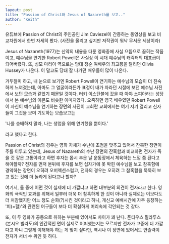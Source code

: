```yaml
---
layout: post
title: "Passion of Christ와 Jesus of Nazareth를 보고.."
author: "Keith"
---
```



유튜브에 Passion of Christ의 주인공인 Jim Caviezel이 간증하는 동영상을 보고 비교차원에서 한번 자세히 봤다. (사진을 올리고 싶지만 저작권이 워낙 무서운 세상이라)




Jesus of Nazareth(1977)는 신약의 내용을 다룬 영화중에 사실 으뜸으로 꼽히는 작품이고, 예수님을 연기한 Robert Powell은 사실상 이 시대 예수님의 캐릭터의 대표급이 되어버렸다. 또, 성모 마리아 역으로는 당대 청순 여배우의 최고봉을 달리던 Olivia Hussey가 나온다. 이 말고도 당대 잘 나가던 배우들이 많이 나온다.




거두절미 하고, 내 눈으로 보기엔 Robert Powell이 연기하는 예수님의 모습이 더 친숙하게 느껴졌는데, 아마도 그 얼굴이라든가 표정이 내가 자라던 시절에 보던 예수님 사진에서 보던 모습과 같았기 때문일 것이다. 터키 이스탄불에 갔을 때 아야 소피아라는 성당에서 본 예수님의 이콘도 비슷한 이미지였다. 오죽하면 영국 배우였던 Robert Powell이 자신이 예수님을 연기하는 장면의 사진이 교회란 교회에서는 여기 저기 걸리고 신자들이 그것을 보며 기도하는 모습보고는 




'나를 숭배하지 말라, 나는 생업을 위해 연기했을 뿐이다.'




라고 했다고 한다. 




Passion of Christ의 경우는 영화 자체가 수난에 초점을 맞추고 있어서 잔혹한 장면이 주를 이루고 있는데, Jesus of Nazareth의 수난 장면의 잔혹함과 비교하면 전자가 죽을 것 같은 고통이라고 하면 후자는 몹시 추운 날 운동장에서 체육하는 느낌 쯤 된다고 해야할까? 전자를 먼저 본뒤에 후자를 보면 십자가에 못 박힌 예수님을 보고 참혹함에 경악하는 장면이 오히려 오버엑션스럽고, 전자의 경우는 오히려 그 참혹함을 묵묵히 보고 있는 것에 더 놀라게 된다고나 할까?




여기서, 둘 중에 어떤 것이 실제에 더 가깝냐고 하면 대부분의 의견이 전자라고 한다. 영화의 극적인 효과를 위해서 일부러 더욱 더 참혹하게 한 것이 아니라 실제로는 이보다도 더 처참했지만 어느 정도 순화(?)시킨 것이라고 하니, 개신교 예배시간에 자주 등장하는 '피(=혈)'와 관련된 어구들이 보다 더 확실하게 머리속에 각인되는 것 같다. 




또, 이 두 영화가 공통으로 취하는 부분에 있어서도 차이가 꽤 난다. 폰티우스 필라투스(본시오 빌라도)의 인간적인 면이 실제로 어떠했는지는 모르지만 전자가 고증에 더 가깝다고 하니 그렇게 이해해야 하는 게 맞지 싶다만, 역시나 이 장면에 있어서도 연출력이 전자가 서너 수 위인 듯 하다. 





